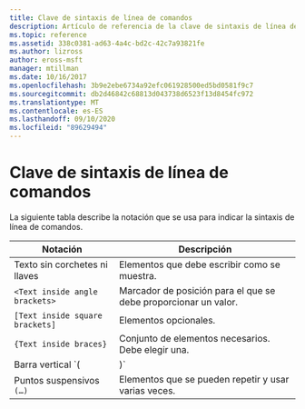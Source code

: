 ```yaml
---
title: Clave de sintaxis de línea de comandos
description: Artículo de referencia de la clave de sintaxis de línea de comandos, que describe la notación que se usa para indicar la sintaxis de línea de comandos.
ms.topic: reference
ms.assetid: 338c0381-ad63-4a4c-bd2c-42c7a93821fe
ms.author: lizross
author: eross-msft
manager: mtillman
ms.date: 10/16/2017
ms.openlocfilehash: 3b9e2ebe6734a92efc061928500ed5bd0581f9c7
ms.sourcegitcommit: db2d46842c68813d043738d6523f13d8454fc972
ms.translationtype: MT
ms.contentlocale: es-ES
ms.lasthandoff: 09/10/2020
ms.locfileid: "89629494"
---
```

# <a name="command-line-syntax-key"></a>Clave de sintaxis de línea de comandos

La siguiente tabla describe la notación que se usa para indicar la sintaxis de línea de comandos.

| Notación | Descripción |
| -------- | ----------- |
| Texto sin corchetes ni llaves | Elementos que debe escribir como se muestra. |
| `<Text inside angle brackets>` | Marcador de posición para el que se debe proporcionar un valor. |
| `[Text inside square brackets]` | Elementos opcionales. |
| `{Text inside braces}` | Conjunto de elementos necesarios. Debe elegir una. |
| Barra vertical `(|)`| Separador para elementos mutuamente excluyentes. Debe elegir una. |
| Puntos suspensivos `(…)` | Elementos que se pueden repetir y usar varias veces. |
